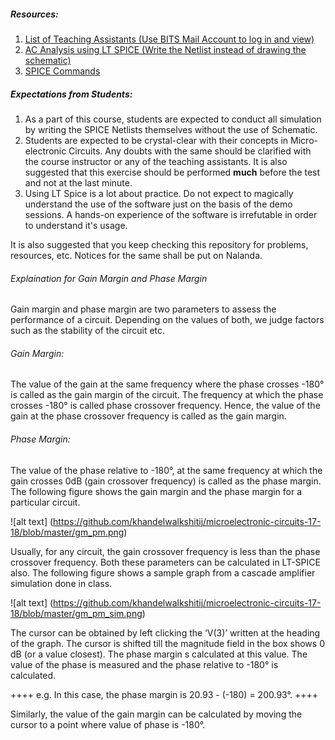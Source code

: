##### Resources:
1. [List of Teaching Assistants (Use BITS Mail Account to log in and view)](https://docs.google.com/spreadsheets/d/1mZVkgLm2miW1pYADgRn2tXi6tSlGk4C-xHr2PJEK3Ss/edit?usp=sharing)
2. [AC Analysis using LT SPICE (Write the Netlist instead of drawing the schematic) ](https://www.youtube.com/watch?v=fziUQaVQxA4)
3. [SPICE Commands](http://www.ecircuitcenter.com/SPICEsummary.htm)

##### Expectations from Students:
1. As a part of this course, students are expected to conduct all simulation by writing the SPICE Netlists themselves without the use of Schematic.
2. Students are expected to be crystal-clear with their concepts in Micro-electronic Circuits. Any doubts with the same should be clarified with the course instructor or any of the teaching assistants. It is also suggested that this exercise should be performed **much** before the test and not at the last minute.
3. Using LT Spice is a lot about practice. Do not expect to magically understand the use of the software just on the basis of the demo sessions. A hands-on experience of the software is irrefutable in order to understand it's usage.


It is also suggested that you keep checking this repository for problems, resources, etc. Notices for the same shall be put on Nalanda.

###### Explaination for Gain Margin and Phase Margin

Gain margin and phase margin are two parameters to assess the performance of a circuit. Depending on the values of both, we judge factors such as the stability of the circuit etc. 

###### Gain Margin: 
The value of the gain at the same frequency where the phase crosses -180° is called as the gain margin of the circuit. The frequency at which the phase crosses -180° is called  phase crossover frequency. Hence, the value of the gain at the phase crossover frequency is called as the gain margin. 

###### Phase Margin: 
The value of the phase relative to -180°, at the same frequency at which the gain crosses 0dB (gain crossover frequency) is called as the phase margin. 
The following figure shows the gain margin and the phase margin for a particular circuit. 

![alt text] (https://github.com/khandelwalkshitij/microelectronic-circuits-17-18/blob/master/gm_pm.png)

Usually, for any circuit, the gain crossover frequency is less than the phase crossover frequency. 
Both these parameters can be calculated in LT-SPICE also. The following figure shows a sample graph from a cascade amplifier simulation done in class. 

![alt text] (https://github.com/khandelwalkshitij/microelectronic-circuits-17-18/blob/master/gm_pm_sim.png)

The cursor can be obtained by left clicking the ‘V(3)’ written at the heading of the graph. The cursor is shifted till the magnitude field in the box shows 0 dB (or a value closest). The phase margin s calculated at this value. The value of the phase is measured and the phase relative to -180° is calculated. 

++++ e.g. In this case, the phase margin is 20.93 - (-180) = 200.93°. ++++

Similarly, the value of the gain margin can be calculated by moving the cursor to a point where value of phase is -180°.  
